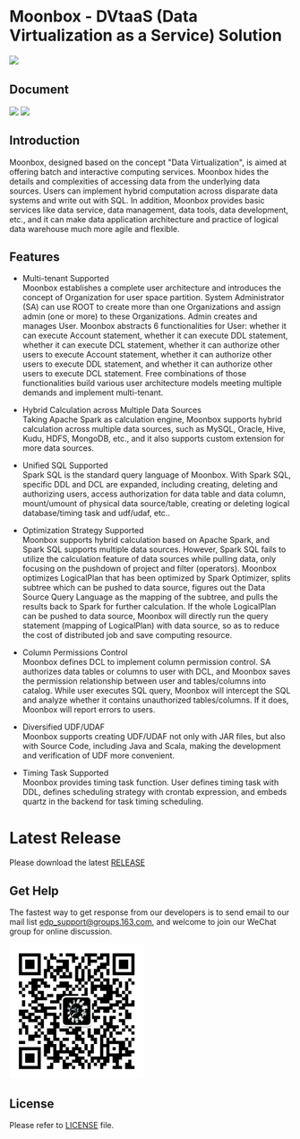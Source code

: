 # Moonbox - DVtaaS (Data Virtualization as a Service) Solution
[![](https://camo.githubusercontent.com/8cb994f6c4a156c623fe057fccd7fb7d7d2e8c9b/68747470733a2f2f696d672e736869656c64732e696f2f62616467652f6c6963656e73652d417061636865253230322d3445423142412e737667)](https://www.apache.org/licenses/LICENSE-2.0.html)

## Document
[![](https://img.shields.io/badge/README-%E4%B8%AD%E6%96%87%E7%89%88-blue.svg)](https://github.com/edp963/moonbox/blob/master/README-CH.md)
[![](https://img.shields.io/badge/%E7%94%A8%E6%88%B7%E6%89%8B%E5%86%8C-%E4%B8%AD%E6%96%87%E7%89%88-blue.svg)](https://edp963.github.io/moonbox/)

## Introduction
Moonbox, designed based on the concept "Data Virtualization", is aimed at offering batch and interactive computing services. Moonbox hides the details and complexities of accessing data from the underlying data sources. Users can implement hybrid computation across disparate data systems and write out with SQL. In addition, Moonbox provides basic services like data service, data management, data tools, data development, etc., and it can make data application architecture and practice of logical data warehouse much more agile and flexible.

## Features
* Multi-tenant Supported  
Moonbox establishes a complete user architecture and introduces the concept of Organization for user space partition. System Administrator (SA) can use ROOT to create more than one Organizations and assign admin (one or more) to these Organizations. Admin creates and manages User. Moonbox abstracts 6 functionalities for User: whether it can execute Account statement, whether it can execute DDL statement, whether it can execute DCL statement, whether it can authorize other users to execute Account statement, whether it can authorize other users to execute DDL statement, and whether it can authorize other users to execute DCL statement. Free combinations of those functionalities build various user architecture models meeting multiple demands and implement multi-tenant.

* Hybrid Calculation across Multiple Data Sources  
Taking Apache Spark as calculation engine, Moonbox supports hybrid calculation across multiple data sources, such as MySQL, Oracle, Hive, Kudu, HDFS, MongoDB, etc., and it also supports custom extension for more data sources.

* Unified SQL Supported  
Spark SQL is the standard query language of Moonbox. With Spark SQL, specific DDL and DCL are expanded, including creating, deleting and authorizing users, access authorization for data table and data column, mount/umount of physical data source/table, creating or deleting logical database/timing task and udf/udaf, etc..

* Optimization Strategy Supported  
Moonbox supports hybrid calculation based on Apache Spark, and Spark SQL supports multiple data sources. However, Spark SQL fails to utilize the calculation feature of data sources while pulling data, only focusing on the pushdown of project and filter (operators). 
Moonbox optimizes LogicalPlan that has been optimized by Spark Optimizer, splits subtree which can be pushed to data source, figures out the Data Source Query Language as the mapping of the subtree, and pulls the results back to Spark for further calculation. 
If the whole LogicalPlan can be pushed to data source, Moonbox will directly run the query statement (mapping of LogicalPlan) with data source, so as to reduce the cost of distributed job and save computing resource.

* Column Permissions Control  
Moonbox defines DCL to implement column permission control. SA authorizes data tables or columns to user with DCL, and Moonbox saves the permission relationship between user and tables/columns into catalog. While user executes SQL query,  Moonbox will intercept the SQL and analyze whether it contains unauthorized tables/columns. If it does, Moonbox will report errors to users.

* Diversified UDF/UDAF  
Moonbox supports creating UDF/UDAF not only with JAR files, but also with Source Code, including Java and Scala, making the development and verification of UDF more convenient.

* Timing Task Supported  
Moonbox provides timing task function. User defines timing task with DDL, defines scheduling strategy with crontab expression, and embeds quartz in the backend for task timing scheduling.    

# Latest Release
Please download the latest [RELEASE](https://github.com/edp963/moonbox/releases/tag/0.3.0-beta)

## Get Help
The fastest way to get response from our developers is to send email to our mail list edp_support@groups.163.com, and welcome to join our WeChat group for online discussion.

[![](https://github.com/edp963/edp-resource/raw/master/WeChat.jpg)](https://github.com/edp963/edp-resource/raw/master/WeChat.jpg)

## License
Please refer to [LICENSE](https://github.com/edp963/moonbox/blob/master/LICENSE) file.


